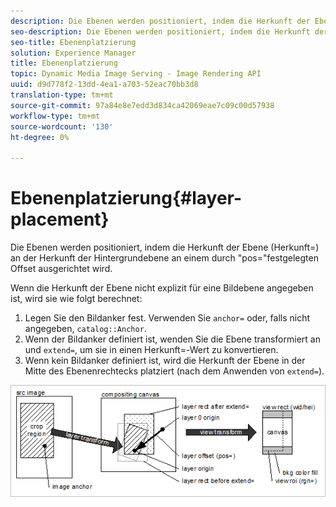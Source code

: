 ```yaml
---
description: Die Ebenen werden positioniert, indem die Herkunft der Ebene (Herkunft=) an der Herkunft der Hintergrundebene an einem durch "pos="festgelegten Offset ausgerichtet wird.
seo-description: Die Ebenen werden positioniert, indem die Herkunft der Ebene (Herkunft=) an der Herkunft der Hintergrundebene an einem durch "pos="festgelegten Offset ausgerichtet wird.
seo-title: Ebenenplatzierung
solution: Experience Manager
title: Ebenenplatzierung
topic: Dynamic Media Image Serving - Image Rendering API
uuid: d9d778f2-13dd-4ea1-a703-52eac70bb3d8
translation-type: tm+mt
source-git-commit: 97a84e8e7edd3d834ca42069eae7c09c00d57938
workflow-type: tm+mt
source-wordcount: '130'
ht-degree: 0%

---
```



# Ebenenplatzierung{#layer-placement}

Die Ebenen werden positioniert, indem die Herkunft der Ebene (Herkunft=) an der Herkunft der Hintergrundebene an einem durch &quot;pos=&quot;festgelegten Offset ausgerichtet wird.

Wenn die Herkunft der Ebene nicht explizit für eine Bildebene angegeben ist, wird sie wie folgt berechnet:

1. Legen Sie den Bildanker fest. Verwenden Sie `anchor=` oder, falls nicht angegeben, `catalog::Anchor`.
1. Wenn der Bildanker definiert ist, wenden Sie die Ebene transformiert an und `extend=`, um sie in einen Herkunft=-Wert zu konvertieren.
1. Wenn kein Bildanker definiert ist, wird die Herkunft der Ebene in der Mitte des Ebenenrechtecks platziert (nach dem Anwenden von `extend=`).

![](assets/layerplacement.png)

